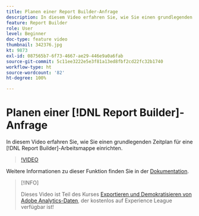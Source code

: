 ```yaml
---
title: Planen einer Report Builder-Anfrage
description: In diesem Video erfahren Sie, wie Sie einen grundlegenden Zeitplan für eine Report Builder-Arbeitsmappe einrichten.
feature: Report Builder
role: User
level: Beginner
doc-type: feature video
thumbnail: 342376.jpg
kt: 9873
exl-id: 087565b7-6f73-4667-ae29-446e9a0a6fab
source-git-commit: 5c11ee3222e5e3f81a13ed8fbf2cd22fc32b1740
workflow-type: ht
source-wordcount: '82'
ht-degree: 100%

---
```


# Planen einer [!DNL Report Builder]-Anfrage

In diesem Video erfahren Sie, wie Sie einen grundlegenden Zeitplan für eine [!DNL Report Builder]-Arbeitsmappe einrichten.

>[!VIDEO](https://video.tv.adobe.com/v/342376/?quality=12&learn=on)

Weitere Informationen zu dieser Funktion finden Sie in der [Dokumentation](https://experienceleague.adobe.com/docs/analytics/analyze/report-builder/t-schedule-a-data-request.html?lang=de).

>[!INFO]
>
> Dieses Video ist Teil des Kurses [Exportieren und Demokratisieren von Adobe Analytics-Daten](https://experienceleague.adobe.com/?recommended=Analytics-A-1-2022.1.democratizing&amp;lang=de), der kostenlos auf Experience League verfügbar ist!